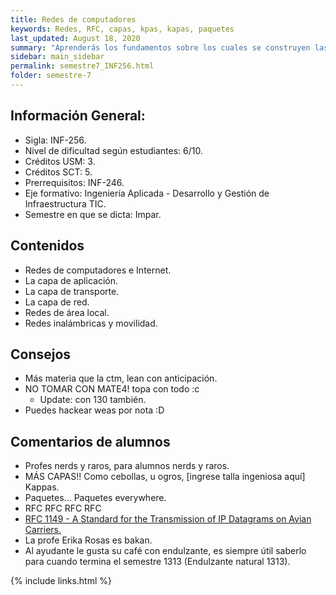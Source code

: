 ```yaml
---
title: Redes de computadores
keywords: Redes, RFC, capas, kpas, kapas, paquetes
last_updated: August 18, 2020
summary: "Aprenderás los fundamentos sobre los cuales se construyen las redes de computadores y sus servicios asociados. Al igual que Configurar, administrar redes simples y utilizar sus servicios a través de aplicaciones. Integrar los conceptos que sustentan las redes de computadores modernas y los servicios que se construyen sobre ellas como sustrato de los sistemas de información distribuidos."
sidebar: main_sidebar
permalink: semestre7_INF256.html
folder: semestre-7
---
```



## Información General:
* Sigla: INF-256.
* Nivel de dificultad según estudiantes: 6/10.
* Créditos USM: 3.
* Créditos SCT: 5.
* Prerrequisitos: INF-246.
* Eje formativo: Ingeniería Aplicada - Desarrollo y Gestión de Infraestructura TIC.
* Semestre en que se dicta: Impar.


## Contenidos

* Redes de computadores e Internet.
* La capa de aplicación.
* La capa de transporte.
* La capa de red.
* Redes de área local.
* Redes inalámbricas y movilidad.


## Consejos

* Más materia que la ctm, lean con anticipación.
* NO TOMAR CON MATE4! topa con todo :c
    * Update: con 130 también.
* Puedes hackear weas por nota :D


## Comentarios de alumnos

* Profes nerds y raros, para alumnos nerds y raros.
* MÁS CAPAS!! Como cebollas, u ogros, [ingrese talla ingeniosa aquí] Kappas.
* Paquetes... Paquetes everywhere.
* RFC RFC RFC RFC
* [RFC 1149 - A Standard for the Transmission of IP Datagrams on Avian Carriers.][1]
* La profe Erika Rosas es bakan.
* Al ayudante le gusta su café con endulzante, es siempre útil saberlo para cuando termina el semestre 1313 (Endulzante natural 1313).



[1]: https://tools.ietf.org/html/rfc1149


{% include links.html %}
